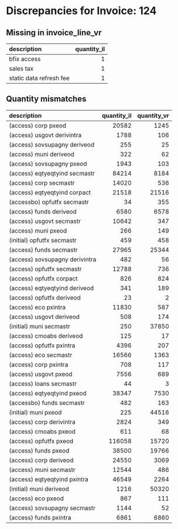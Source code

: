 # Discrepancies for Invoice: 124

## Missing in invoice_line_vr

| description             |   quantity_il |
|:------------------------|--------------:|
| bfix access             |             1 |
| sales tax               |             1 |
| static data refresh fee |             1 |

## Quantity mismatches

| description                    |   quantity_il |   quantity_vr |
|:-------------------------------|--------------:|--------------:|
| (access) corp pxeod            |         20582 |          1245 |
| (access) usgovt derivintra     |          1788 |           106 |
| (access) sovsupagny deriveod   |           255 |            25 |
| (access) muni deriveod         |           322 |            62 |
| (access) sovsupagny pxeod      |          1943 |           103 |
| (access) eqtyeqtyind secmastr  |         84214 |          8184 |
| (access) corp secmastr         |         14020 |           536 |
| (access) eqtyeqtyind corpact   |         21518 |         21516 |
| (accessbo) opfutfx secmastr    |            34 |           355 |
| (access) funds deriveod        |          6580 |          6578 |
| (access) usgovt secmastr       |         10642 |           347 |
| (access) muni pxeod            |           266 |           149 |
| (initial) opfutfx secmastr     |           459 |           458 |
| (access) funds secmastr        |         27965 |         25344 |
| (access) sovsupagny derivintra |           482 |            56 |
| (access) opfutfx secmastr      |         12788 |           736 |
| (access) opfutfx corpact       |           826 |           824 |
| (access) eqtyeqtyind deriveod  |           341 |           189 |
| (access) opfutfx deriveod      |            23 |             2 |
| (access) eco pxintra           |         11830 |           587 |
| (access) usgovt deriveod       |           508 |           174 |
| (initial) muni secmastr        |           250 |         37850 |
| (access) cmoabs deriveod       |           125 |            17 |
| (access) opfutfx pxintra       |          4396 |           207 |
| (access) eco secmastr          |         16566 |          1363 |
| (access) corp pxintra          |           708 |           117 |
| (access) usgovt pxeod          |          7556 |           689 |
| (access) loans secmastr        |            44 |             3 |
| (access) eqtyeqtyind pxeod     |         38347 |          7530 |
| (accessbo) funds secmastr      |           482 |           163 |
| (initial) muni pxeod           |           225 |         44516 |
| (access) corp derivintra       |          2824 |           349 |
| (access) cmoabs pxeod          |           611 |            68 |
| (access) opfutfx pxeod         |        116058 |         15720 |
| (access) funds pxeod           |         38500 |         19766 |
| (access) corp deriveod         |         24550 |          3069 |
| (access) muni secmastr         |         12544 |           486 |
| (access) eqtyeqtyind pxintra   |         46549 |          2264 |
| (initial) muni deriveod        |          1216 |         50320 |
| (access) eco pxeod             |           867 |           111 |
| (access) sovsupagny secmastr   |          1144 |            52 |
| (access) funds pxintra         |          6861 |          6860 |
